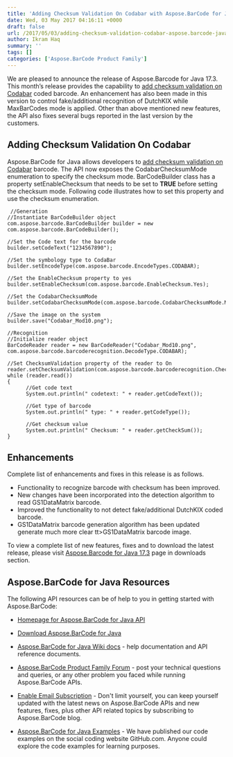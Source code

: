 ```yaml
---
title: 'Adding Checksum Validation On Codabar with Aspose.BarCode for Java 17.3'
date: Wed, 03 May 2017 04:16:11 +0000
draft: false
url: /2017/05/03/adding-checksum-validation-codabar-aspose.barcode-java-17.03/
author: Ikram Haq
summary: ''
tags: []
categories: ['Aspose.BarCode Product Family']
---
```


[](https://www.aspose.com/products/barcode/java)We are pleased to announce the release of Aspose.Barcode for Java 17.3. This month’s release provides the capability to [add checksum validation on Codabar][1] coded barcode. An enhancement has also been made in this version to control fake/additional recognition of DutchKIX while MaxBarCodes mode is applied. Other than above mentioned new features, the API also fixes several bugs reported in the last version by the customers.

## Adding Checksum Validation On Codabar

Aspose.BarCode for Java allows developers to [add checksum validation on Codabar][2] barcode. The API now exposes the CodabarChecksumMode enumeration to specify the checksum mode. BarCodeBuilder class has a property setEnableChecksum that needs to be set to **TRUE** before setting the checksum mode. Following code illustrates how to set this property and use the checksum enumeration.

```
 //Generation
//Instantiate BarCodeBuilder object
com.aspose.barcode.BarCodeBuilder builder = new com.aspose.barcode.BarCodeBuilder();
        
//Set the Code text for the barcode
builder.setCodeText("1234567890");
        
//Set the symbology type to CodaBar
builder.setEncodeType(com.aspose.barcode.EncodeTypes.CODABAR);
        
//Set the EnableChecksum property to yes
builder.setEnableChecksum(com.aspose.barcode.EnableChecksum.Yes);
        
//Set the CodabarChecksumMode
builder.setCodabarChecksumMode(com.aspose.barcode.CodabarChecksumMode.Mod10);
        
//Save the image on the system
builder.save("Codabar_Mod10.png");

//Recognition
//Initialize reader object
BarCodeReader reader = new BarCodeReader("Codabar_Mod10.png", com.aspose.barcode.barcoderecognition.DecodeType.CODABAR);
        
//Set ChecksumValidation property of the reader to On
reader.setChecksumValidation(com.aspose.barcode.barcoderecognition.ChecksumValidation.On);
while (reader.read())
{
      //Get code text
      System.out.println(" codetext: " + reader.getCodeText());
            
      //Get type of barcode
      System.out.println(" type: " + reader.getCodeType());
            
      //Get checksum value
      System.out.println(" Checksum: " + reader.getCheckSum());
} 
```

## Enhancements

Complete list of enhancements and fixes in this release is as follows.

*   Functionality to recognize barcode with checksum has been improved.
*   New changes have been incorporated into the detection algorithm to read GS1DataMatrix barcode.
*   Improved the functionality to not detect fake/additional DutchKIX coded barcode.
*   GS1DataMatrix barcode generation algorithm has been updated generate much more clear tt>GS1DataMatrix barcode image.

To view a complete list of new features, fixes and to download the latest release, please visit [Aspose.Barcode for Java 17.3][3] page in downloads section.

## Aspose.BarCode for Java Resources

The following API resources can be of help to you in getting started with Aspose.BarCode:

*   [Homepage for Aspose.BarCode for Java API][4]
    
*   [Download Aspose.BarCode for Java][5]
    
*   [Aspose.BarCode for Java Wiki docs][6] - help documentation and API reference documents.
    
*   [Aspose.BarCode Product Family Forum][7] - post your technical questions and queries, or any other problem you faced while running Aspose.BarCode APIs.
    
*   [Enable Email Subscription][8] - Don't limit yourself, you can keep yourself updated with the latest news on Aspose.BarCode APIs and new features, fixes, plus other API related topics by subscribing to Aspose.BarCode blog.
    
*   [Aspose.BarCode for Java Examples][9] - We have published our code examples on the social coding website GitHub.com. Anyone could explore the code examples for learning purposes.




[1]: https://docs.aspose.com/display/barcodejava/Applying+Checksum+Validation+On+OneCode+And+AustraliaPost+Barcodes#ApplyingChecksumValidationOnOneCodeAndAustraliaPostBarcodes-ApplyingChecksumValidationOnCodabar
[2]: https://docs.aspose.com/display/barcodejava/Applying+Checksum+Validation+On+OneCode+And+AustraliaPost+Barcodes#ApplyingChecksumValidationOnOneCodeAndAustraliaPostBarcodes-ApplyingChecksumValidationOnCodabar
[3]: http://www.aspose.com/downloads/barcode/java
[4]: https://www.aspose.com/products/barcode/java
[5]: https://downloads.aspose.com/barcode/java
[6]: https://docs.aspose.com/display/barcodejava/Home
[7]: https://forum.aspose.com/c/barcode
[8]: https://blog.aspose.com/category/aspose-products/aspose-barcode-product-family/
[9]: https://github.com/aspose-barcode/Aspose.BarCode-for-Java




